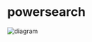 # powersearch

![diagram](https://www.plantuml.com/plantuml/svg/0/ZLHDRnen4Br7odzmSm8fXKjFFOMcA8r46bGWLKzey1gmvBKt_Y0q_oRgkSTUSjq_rXcpNhn9rLOWxJBCctdpvjaNpeFreLId9s-avYeKWcszhzpxuT32ms0Z_JQiWXEM6-s5zWDkoY4KLeBUgL25uUMxjrC5sYzk9aC5NZYFeUKbPU_ze8gbJqyces-tY_dow_Nyqt8olXf__jZhKtmgh3Ew5rm0AyqvErkuK3_Xwnc-On4dDa4m9C31iaYXVYuCumgSasl9WNwOakdwvqueLjNFAoMv6PprszexYSMLVCHKYqNlif_KP2vA1ewLmfNug8GjfNFrB-7OFNOsB15YWW4NpXa6_qF4oXs6SXuGV2GmecTdF8vgvjCX8syAunX-OptfpXcnq_KFmzfvSXh7pXOtOAKt33TfWhU6PbfBbLFP28kh5CZXwl3sciwmRVE2sJr6KHdRzEjCM9HIIsnFsZ8QDGzGZrlM2J7_3_4RUh49VMRV7K9wQnlDM635gNb0BZC1bc-fmvHg-6IPyqPRt9rFqnI6XnAhehWasmgSODhaunowBCTxtrifivhXlc13Qeri2Oz2GuHJjvcaJ22j8V_FlQnJ0jzABIR8KqkzGUZD8S9IA2zNWGKcj9Me0fSDMJ94WQgzgXr7HVG7UkPbq0eLBhL-Yev4kIjhoC8e0geTOQwLzejGnsEO2Kos2Ce3vL5EzpZz8P74w9w216rEG8PPLCf0GOZZLb9sQzA_zqX-Rvla1di9NijDG6dJjkFU3eSQpHtIrTDFUXp1IUFsDk29IIYFt1E73DVnpn6DhYIaDZlJXHyADEswwEi2a-9T4t4kTt9qZDI5s8CT91fDbTVU6pVM4gnR1QznF7gPcMrZZmiS9jxalm40)

